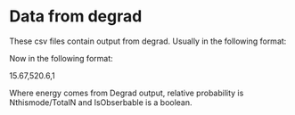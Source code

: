 # Data from degrad

These csv files contain output from degrad. Usually in the following format:


Now in the following format:

15.67,520.6,1

<Energy in mode> <Relative probability> <Is Observable>

 Where energy comes from Degrad output, relative probability is Nthismode/TotalN and IsObserbable is a boolean.
